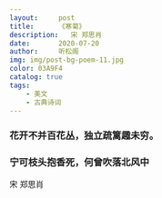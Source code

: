 ```yaml
---
layout:     post
title:      《寒菊》
description:   宋 郑思肖
date:       2020-07-20
author:     听松阁
img: img/post-bg-poem-11.jpg
color: 03A9F4
catalog: true
tags:
    - 美文
    - 古典诗词
---
```


### 花开不并百花丛，独立疏篱趣未穷。
### 宁可枝头抱香死，何曾吹落北风中

宋 郑思肖